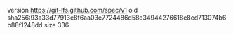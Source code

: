 version https://git-lfs.github.com/spec/v1
oid sha256:93a33d77913e8f6aa03e7724486d58e34944276618e8cd713074b6b88f1248dd
size 336
